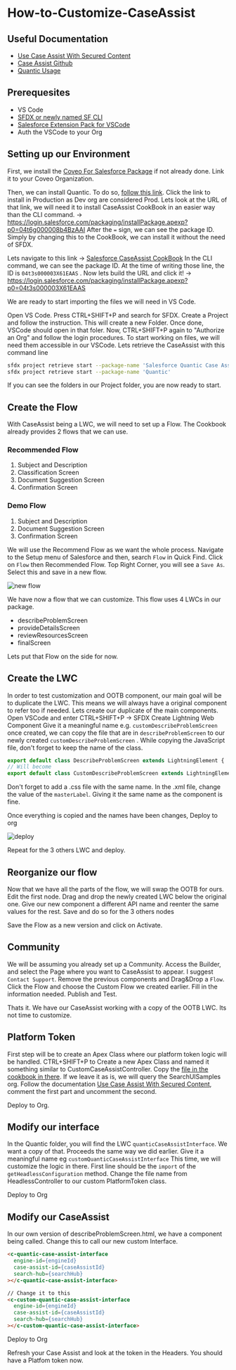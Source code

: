 # How-to-Customize-CaseAssist

## Useful Documentation

- [Use Case Assist With Secured Content](https://docs.coveo.com/en/na6a5281/service/use-case-assist-with-secured-content)
- [Case Assist Github](https://github.com/coveooss/sf-case-assist-cookbook)
- [Quantic Usage](https://docs.coveo.com/en/quantic/latest/usage/)

## Prerequesites

- VS Code
- [SFDX or newly named SF CLI](https://developer.salesforce.com/docs/atlas.en-us.sfdx_setup.meta/sfdx_setup)
- [Salesforce Extension Pack for VSCode](https://marketplace.visualstudio.com/items?itemName=salesforce.salesforcedx-vscode)
- Auth the VSCode to your Org

## Setting up our Environment

First, we install the [Coveo For Salesforce Package](https://docs.coveo.com/en/1102/coveo-for-salesforce/install-the-coveo-for-salesforce-application) if not already done. Link it to your Coveo Organization.

Then, we can install Quantic.
To do so, [follow this link](https://docs.coveo.com/en/quantic/latest/usage/#install-quantic). Click the link to install in Production as Dev org are considered Prod.
Lets look at the URL of that link, we will need it to install CaseAssist CookBook in an easier way than the CLI command.
-> https://login.salesforce.com/packaging/installPackage.apexp?p0=04t6g000008b4BzAAI
After the `=` sign, we can see the package ID. Simply by changing this to the CookBook, we can install it without the need of SFDX.

Lets navigate to this link -> [Salesforce CaseAssist CookBook](https://github.com/coveooss/sf-case-assist-cookbook#3c-install-the-app-using-an-unlocked-package)
In the CLI command, we can see the package ID. At the time of writing those line, the ID is `04t3s000003X61EAAS` .
Now lets build the URL and click it! ->
https://login.salesforce.com/packaging/installPackage.apexp?p0=04t3s000003X61EAAS

We are ready to start importing the files we will need in VS Code.

Open VS Code.
Press CTRL+SHIFT+P and search for SFDX.
Create a Project and follow the instruction. This will create a new Folder. Once done, VSCode should open in that foler.
Now, CTRL+SHIFT+P again to "Authorize an Org" and follow the login procedures.
To start working on files, we will need them accessible in our VSCode.
Lets retrieve the CaseAssist with this command line

```sh
sfdx project retrieve start --package-name 'Salesforce Quantic Case Assist Cookbook'
sfdx project retrieve start --package-name 'Quantic'
```

If you can see the folders in our Project folder, you are now ready to start.

## Create the Flow

With CaseAssist being a LWC, we will need to set up a Flow. The Cookbook already provides 2 flows that we can use.

### Recommended Flow

1. Subject and Description
2. Classification Screen
3. Document Suggestion Screen
4. Confirmation Screen

### Demo Flow

1. Subject and Description
2. Document Suggestion Screen
3. Confirmation Screen

We will use the Recommend Flow as we want the whole process. Navigate to the Setup menu of Salesforce and then, search `Flow` in Quick Find. Click on `Flow` then Recommended Flow.
Top Right Corner, you will see a `Save As`. Select this and save in a new flow.

![new flow](https://github.com/pbdeblois/How-to-Customize-CaseAssist/blob/main/CaseAssist.png)

We have now a flow that we can customize. This flow uses 4 LWCs in our package.

- describeProblemScreen
- provideDetailsScreen
- reviewResourcesScreen
- finalScreen

Lets put that Flow on the side for now.

## Create the LWC

In order to test customization and OOTB component, our main goal will be to duplicate the LWC. This means we will always have a original component to refer too if needed.
Lets create our duplicate of the main components.
Open VSCode and enter CTRL+SHIFT+P -> SFDX Create Lightning Web Component
Give it a meaningful name e.g. `customDescribeProblemScreen`
once created, we can copy the file that are in `describeProblemScreen` to our newly created `customDescribeProblemScreen` .
While copying the JavaScript file, don't forget to keep the name of the class.

```js
export default class DescribeProblemScreen extends LightningElement {
// Will become
export default class CustomDescribeProblemScreen extends LightningElement {
```

Don't forget to add a .css file with the same name.
In the .xml file, change the value of the `masterLabel`. Giving it the same name as the component is fine.

Once everything is copied and the names have been changes, Deploy to org

![deploy](https://github.com/pbdeblois/How-to-Customize-CaseAssist/blob/main/CaseAssist_1.png)

Repeat for the 3 others LWC and deploy.

## Reorganize our flow

Now that we have all the parts of the flow, we will swap the OOTB for ours.
Edit the first node. Drag and drop the newly created LWC below the original one. Give our new component a different API name and reenter the same values for the rest. Save and do so for the 3 others nodes

Save the Flow as a new version and click on Activate.

## Community

We will be assuming you already set up a Community.
Access the Builder, and select the Page where you want to CaseAssist to appear. I suggest `Contact Support`. Remove the previous components and Drag&Drop a `Flow`. Click the Flow and choose the Custom Flow we created earlier. Fill in the information needed.
Publish and Test.

Thats it. We have our CaseAssist working with a copy of the OOTB LWC. Its not time to customize.

## Platform Token

First step will be to create an Apex Class where our platform token logic will be handled. 
CTRL+SHIFT+P to Create a new Apex Class and named it something similar to CustomCaseAssistController.
Copy the [file in the cookbook in there](https://github.com/coveooss/sf-case-assist-cookbook/blob/main/src/main/default/classes/CaseAssistController.cls).
If we leave it as is, we will query the SearchUISamples org. 
Follow the documentation [Use Case Assist With Secured Content](https://docs.coveo.com/en/na6a5281/service/use-case-assist-with-secured-content), comment the first part and uncomment the second.

Deploy to Org.

## Modify our interface

In the Quantic folder, you will find the LWC  `quanticCaseAssistInterface`. We want a copy of that. Proceeds the same way we did earlier. Give it a meaningful name eg `customQuanticCaseAssistInterface`
This time, we will customize the logic in there. First line should be the `import` of the `getHeadlessConfiguration` method. Change the file name from HeadlessController to our custom PlatformToken class.

Deploy to Org

## Modify our CaseAssist

In our own version of describeProblemScreen.html, we have a component being called. Change this to call our new custom Interface. 

```html
<c-quantic-case-assist-interface
  engine-id={engineId}
  case-assist-id={caseAssistId}
  search-hub={searchHub}
></c-quantic-case-assist-interface>

// Change it to this
<c-custom-quantic-case-assist-interface
  engine-id={engineId}
  case-assist-id={caseAssistId}
  search-hub={searchHub}
></c-custom-quantic-case-assist-interface>
```

Deploy to Org

Refresh your Case Assist and look at the token in the Headers. You should have a Platfom token now.
